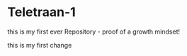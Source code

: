 # Teletraan-1
this is my first ever Repository - proof of a growth mindset!

this is my first change
